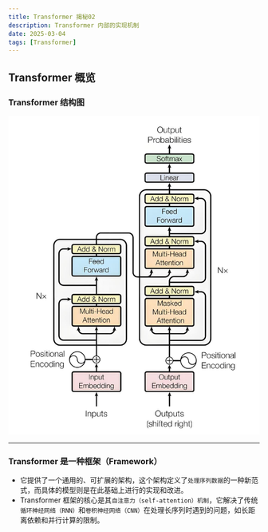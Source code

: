 ```yaml
---
title: Transformer 揭秘02
description: Transformer 内部的实现机制
date: 2025-03-04
tags: [Transformer]
---
```


<BlogPost>

## Transformer 概览

### Transformer 结构图

![Transformer 结构图](../assets/ai/transformer1/transformer01.png)

---

### Transformer 是一种框架（Framework）

+ 它提供了一个通用的、可扩展的架构，这个架构定义了`处理序列数据`的一种新范式，而具体的模型则是在此基础上进行的实现和改进。
+ Transformer 框架的核心是其`自注意力（self-attention）机制`，它解决了传统`循环神经网络（RNN）`和`卷积神经网络（CNN）`在处理长序列时遇到的问题，如长距离依赖和并行计算的限制。


</BlogPost>
